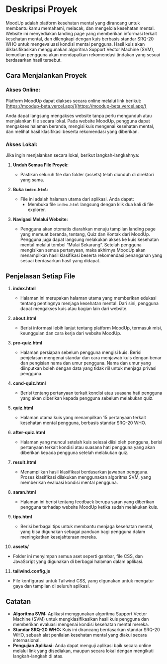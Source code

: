 # Deskripsi Proyek

MoodUp adalah platform kesehatan mental yang dirancang untuk membantu kamu memahami, melacak, dan mengelola kesehatan mental. Website ini menyediakan landing page yang memberikan informasi terkait kesehatan mental, dan dilengkapi dengan kuis berbasis standar SRQ-20 WHO untuk mengevaluasi kondisi mental pengguna. Hasil kuis akan diklasifikasikan menggunakan algoritma Support Vector Machine (SVM), kemudian pengguna akan mendapatkan rekomendasi tindakan yang sesuai berdasarkan hasil tersebut.

## Cara Menjalankan Proyek

### Akses Online:

Platform MoodUp dapat diakses secara online melalui link berikut:  
[https://moodup-beta.vercel.app/](https://moodup-beta.vercel.app/)

Anda dapat langsung mengakses website tanpa perlu mengunduh atau menjalankan file secara lokal. Pada website MoodUp, pengguna dapat mengakses halaman beranda, mengisi kuis mengenai kesehatan mental, dan melihat hasil klasifikasi beserta rekomendasi yang diberikan.

### Akses Lokal:

Jika ingin menjalankan secara lokal, berikut langkah-langkahnya:

1. **Unduh Semua File Proyek:**

   - Pastikan seluruh file dan folder (assets) telah diunduh di direktori yang sama.

2. **Buka `index.html`:**

   - File ini adalah halaman utama dari aplikasi. Anda dapat:
     - Membuka file `index.html` langsung dengan klik dua kali di file explorer.

3. **Navigasi Melalui Website:**
   - Pengguna akan otomatis diarahkan menuju tampilan landing page yang memuat beranda, tentang, Quiz dan Kontak dari MoodUp. Pengguna juga dapat langsung melakukan akses ke kuis kesehatan mental melalui tombol “Mulai Sekarang”. Setelah pengguna mengisikan semua pertanyaan, maka akhirnya MoodUp akan menampilkan hasil klasifikasi beserta rekomendasi penanganan yang sesuai berdasarkan hasil yang didapat.

## Penjelasan Setiap File

1. **index.html**

   - Halaman ini merupakan halaman utama yang memberikan edukasi tentang pentingnya menjaga kesehatan mental. Dari sini, pengguna dapat mengakses kuis atau bagian lain dari website.

2. **about.html**

   - Berisi informasi lebih lanjut tentang platform MoodUp, termasuk misi, keunggulan dan cara kerja dari website MoodUp.

3. **pre-quiz.html**

   - Halaman persiapan sebelum pengguna mengisi kuis. Berisi penjelasan mengenai standar dan cara menjawab kuis dengan benar dan pengisian nama dan umur pengguna. Nama dan umur yang diinputkan boleh dengan data yang tidak riil untuk menjaga privasi pengguna.

4. **cond-quiz.html**

   - Berisi tentang pertanyaan terkait kondisi atau suasana hati pengguna yang akan diberikan kepada pengguna sebelum melakukan quiz.

5. **quiz.html**

   - Halaman utama kuis yang menampilkan 15 pertanyaan terkait kesehatan mental pengguna, berbasis standar SRQ-20 WHO.

6. **after-quiz.html**

   - Halaman yang muncul setelah kuis selesai diisi oleh pengguna, berisi pertanyaan terkait kondisi atau suasana hati pengguna yang akan diberikan kepada pengguna setelah melakukan quiz.

7. **result.html**

   - Menampilkan hasil klasifikasi berdasarkan jawaban pengguna. Proses klasifikasi dilakukan menggunakan algoritma SVM, yang memberikan evaluasi kondisi mental pengguna.

8. **saran.html**

   - Halaman ini berisi tentang feedback berupa saran yang diberikan pengguna terhadap website MoodUp ketika sudah melakukan kuis.

9. **tips.html**

   - Berisi berbagai tips untuk membantu menjaga kesehatan mental, yang bisa digunakan sebagai panduan bagi pengguna dalam meningkatkan kesejahteraan mereka.

10. **assets/**

- Folder ini menyimpan semua aset seperti gambar, file CSS, dan JavaScript yang digunakan di berbagai halaman dalam aplikasi.

11. **tailwind.config.js**

- File konfigurasi untuk Tailwind CSS, yang digunakan untuk mengatur gaya dan tampilan di seluruh aplikasi.

## Catatan

- **Algoritma SVM:** Aplikasi menggunakan algoritma Support Vector Machine (SVM) untuk mengklasifikasikan hasil kuis pengguna dan memberikan evaluasi mengenai kondisi kesehatan mental mereka.
- **Standar SRQ-20 WHO:** Kuis ini dirancang berdasarkan standar SRQ-20 WHO, sebuah alat penilaian kesehatan mental yang diakui secara internasional.
- **Pengujian Aplikasi:** Anda dapat menguji aplikasi baik secara online melalui link yang disediakan, maupun secara lokal dengan mengikuti langkah-langkah di atas.
